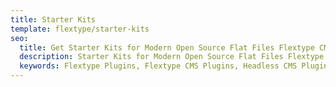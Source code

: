 ```yaml
---
title: Starter Kits
template: flextype/starter-kits
seo:
  title: Get Starter Kits for Modern Open Source Flat Files Flextype CMS
  description: Starter Kits for Modern Open Source Flat Files Flextype CMS
  keywords: Flextype Plugins, Flextype CMS Plugins, Headless CMS Plugins, Download Flat File CMS Plugins, Download Flat File Content Management System Plugins, Download PHP CMS Plugins, Plugins, Content, Management, System, PHP, CMS
---
```

